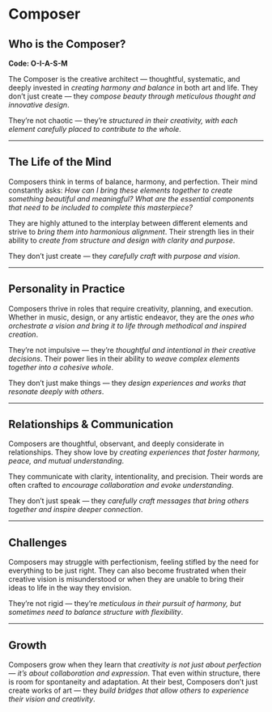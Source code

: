# Composer
## Who is the Composer?
**Code: O-I-A-S-M**

The Composer is the creative architect — thoughtful, systematic, and deeply invested in *creating harmony and balance* in both art and life. They don’t just create — they *compose beauty through meticulous thought and innovative design*.

They’re not chaotic — they’re *structured in their creativity, with each element carefully placed to contribute to the whole*.

---

## The Life of the Mind

Composers think in terms of balance, harmony, and perfection. Their mind constantly asks: *How can I bring these elements together to create something beautiful and meaningful? What are the essential components that need to be included to complete this masterpiece?*

They are highly attuned to the interplay between different elements and strive to *bring them into harmonious alignment*. Their strength lies in their ability to *create from structure and design with clarity and purpose*.

They don’t just create — they *carefully craft with purpose and vision*.

---

## Personality in Practice

Composers thrive in roles that require creativity, planning, and execution. Whether in music, design, or any artistic endeavor, they are the *ones who orchestrate a vision and bring it to life through methodical and inspired creation*.

They’re not impulsive — they’re *thoughtful and intentional in their creative decisions*. Their power lies in their ability to *weave complex elements together into a cohesive whole*.

They don’t just make things — they *design experiences and works that resonate deeply with others*.

---

## Relationships & Communication

Composers are thoughtful, observant, and deeply considerate in relationships. They show love by *creating experiences that foster harmony, peace, and mutual understanding*.

They communicate with clarity, intentionality, and precision. Their words are often crafted to *encourage collaboration and evoke understanding*.

They don’t just speak — they *carefully craft messages that bring others together and inspire deeper connection*.

---

## Challenges

Composers may struggle with perfectionism, feeling stifled by the need for everything to be just right. They can also become frustrated when their creative vision is misunderstood or when they are unable to bring their ideas to life in the way they envision.

They’re not rigid — they’re *meticulous in their pursuit of harmony, but sometimes need to balance structure with flexibility*.

---

## Growth

Composers grow when they learn that *creativity is not just about perfection — it’s about collaboration and expression*. That even within structure, there is room for spontaneity and adaptation. At their best, Composers don’t just create works of art — they *build bridges that allow others to experience their vision and creativity*.
